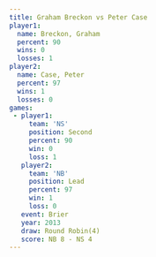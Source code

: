 ```yaml
---
title: Graham Breckon vs Peter Case
player1:               
  name: Breckon, Graham
  percent: 90          
  wins: 0              
  losses: 1            
player2:               
  name: Case, Peter    
  percent: 97          
  wins: 1              
  losses: 0            
games:
 - player1:          
     team: 'NS'      
     position: Second
     percent: 90     
     win: 0          
     loss: 1         
   player2:        
     team: 'NB'    
     position: Lead
     percent: 97   
     win: 1        
     loss: 0       
   event: Brier        
   year: 2013          
   draw: Round Robin(4)
   score: NB 8 - NS 4  
---
```

